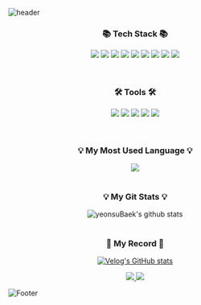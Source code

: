 ![header](https://capsule-render.vercel.app/api?type=waving&color=c1dfc4&height=200&section=header&text=HelloWorld🥳&fontSize=50&animation=twinkling)

<div align="center">


### 📚 Tech Stack 📚
<p>
<img src="https://img.shields.io/badge/HTML5-E34F26?style=flat-square&logo=HTML5&logoColor=white"/>
<img src="https://img.shields.io/badge/CSS3-1572B6?style=flat-square&logo=CSS3&logoColor=white"/>
<img src="https://img.shields.io/badge/Sass-CC6699?style=flat-square&logo=Sass&logoColor=white"/>
<img src="https://img.shields.io/badge/Tailwind CSS-06B6D4?style=flat-square&logo=Tailwind CSS&logoColor=white"/>
<img src="https://img.shields.io/badge/JavaScript-F7DF1E?style=flat-square&logo=JavaScript&logoColor=black"/>
<img src="https://img.shields.io/badge/TypeScript-3178C6?style=flat-square&logo=TypeScript&logoColor=white"/>
<img src="https://img.shields.io/badge/React-61DAFB?style=flat-square&logo=React&logoColor=black"/>
<img src="https://img.shields.io/badge/Next.js-000000?style=flat-square&logo=Next.js&logoColor=white"/>
<img src="https://img.shields.io/badge/Vue.js-4FC08D?style=flat-square&logo=Vue.js&logoColor=white"/>
</p>
<br/>

### 🛠 Tools 🛠
<p>
<img src="https://img.shields.io/badge/Visual Studio Code-007ACC?style=flat-square&logo=VisualStudioCode&logoColor=white"/>
<img src="https://img.shields.io/badge/GitHub-181717?style=flat-square&logo=GitHub&logoColor=white"/>
<img src="https://img.shields.io/badge/Figma-F24E1E?style=flat-square&logo=Figma&logoColor=white"/>
<img src="https://img.shields.io/badge/Adobe Photoshop-31A8FF?style=flat-square&logo=Adobe Photoshop&logoColor=white"/>
<img src="https://img.shields.io/badge/Adobe Illustrator-FF9A00?style=flat-square&logo=Adobe Illustrator&logoColor=white"/>
</p>
<br/>

### 💡 My Most Used Language 💡
<a href="https://github.com/YeonsuBaek">
    <img align="center" src="https://github-readme-stats.vercel.app/api/top-langs/?username=YeonsuBaek&layout=compact&show_icons=false&show_owner=YeonsuBaek&hide_title=false&theme=vue&hide=false" />
  </a>
<br/>
<br/>

### 💡 My Git Stats 💡
![yeonsuBaek's github stats](https://github-readme-stats.vercel.app/api?username=yeonsuBaek&show_icons=true&theme=vue)
<br/>
<br/>

### 📝 My Record 📝
[![Velog's GitHub stats](https://velog-readme-stats.vercel.app/api?name=yeonsubaek)](https://velog.io/@yeonsubaek)

<a href="https://www.youtube.com/@log_the_summer" target="_blank">
  <img src="https://img.shields.io/badge/YouTube-FF0000?style=flat-square&logo=YouTube&logoColor=white"/>
</a>    
    
<a href="https://velog.io/@yeonsubaek" target="_blank">
  <img src="https://img.shields.io/badge/Velog-20C997?style=flat-square&logo=Velog&logoColor=white"/>
</a>

</div>

![Footer](https://capsule-render.vercel.app/api?type=waving&color=c1dfc4&height=150&section=footer)
